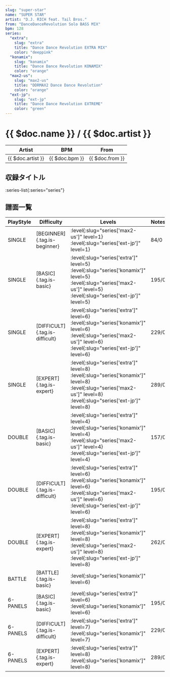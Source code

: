 ```yaml
---
slug: "super-star"
name: "SUPER STAR"
artist: "D.J. RICH feat. Tail Bros."
from: "DanceDanceRevolution Solo BASS MIX"
bpm: 128
series:
  "extra":
    slug: "extra"
    title: "Dance Dance Revolution EXTRA MIX"
    color: "deeppink"
  "konamix":
    slug: "konamix"
    title: "Dance Dance Revolution KONAMIX"
    color: "orange"
  "max2-us":
    slug: "max2-us"
    title: "DDRMAX2 Dance Dance Revolution"
    color: "orange"
  "ext-jp":
    slug: "ext-jp"
    title: "Dance Dance Revolution EXTREME"
    color: "green"
---
```


# {{ $doc.name }} / {{ $doc.artist }}

|Artist|BPM|From|
|------|---|----|
|{{ $doc.artist }}|{{ $doc.bpm }}|{{ $doc.from }}|

## 収録タイトル

:series-list{:series="series"}

## 譜面一覧

|PlayStyle|Difficulty|Levels|Notes|Movie|
|---------|----------|------|-----|-----|
|SINGLE|[BEGINNER]{.tag.is-beginner}|:level{:slug="series['max2-us']" level=1} :level{:slug="series['ext-jp']" level=1}|84/0||
|SINGLE|[BASIC]{.tag.is-basic}|:level{:slug="series['extra']" level=5} :level{:slug="series['konamix']" level=5} :level{:slug="series['max2-us']" level=5} :level{:slug="series['ext-jp']" level=5}|195/0||
|SINGLE|[DIFFICULT]{.tag.is-difficult}|:level{:slug="series['extra']" level=6} :level{:slug="series['konamix']" level=6} :level{:slug="series['max2-us']" level=6} :level{:slug="series['ext-jp']" level=6}|229/0||
|SINGLE|[EXPERT]{.tag.is-expert}|:level{:slug="series['extra']" level=8} :level{:slug="series['konamix']" level=8} :level{:slug="series['max2-us']" level=8} :level{:slug="series['ext-jp']" level=8}|289/0||
|DOUBLE|[BASIC]{.tag.is-basic}|:level{:slug="series['extra']" level=4} :level{:slug="series['konamix']" level=4} :level{:slug="series['max2-us']" level=4} :level{:slug="series['ext-jp']" level=4}|157/0||
|DOUBLE|[DIFFICULT]{.tag.is-difficult}|:level{:slug="series['extra']" level=6} :level{:slug="series['konamix']" level=6} :level{:slug="series['max2-us']" level=6} :level{:slug="series['ext-jp']" level=6}|195/0||
|DOUBLE|[EXPERT]{.tag.is-expert}|:level{:slug="series['extra']" level=8} :level{:slug="series['konamix']" level=8} :level{:slug="series['max2-us']" level=8} :level{:slug="series['ext-jp']" level=8}|262/0||
|BATTLE|[BATTLE]{.tag.is-basic}|:level{:slug="series['konamix']" level=6}|||
|6-PANELS|[BASIC]{.tag.is-basic}|:level{:slug="series['extra']" level=6} :level{:slug="series['konamix']" level=6}|195/0||
|6-PANELS|[DIFFICULT]{.tag.is-difficult}|:level{:slug="series['extra']" level=7} :level{:slug="series['konamix']" level=7}|229/0||
|6-PANELS|[EXPERT]{.tag.is-expert}|:level{:slug="series['extra']" level=8} :level{:slug="series['konamix']" level=8}|289/0||
